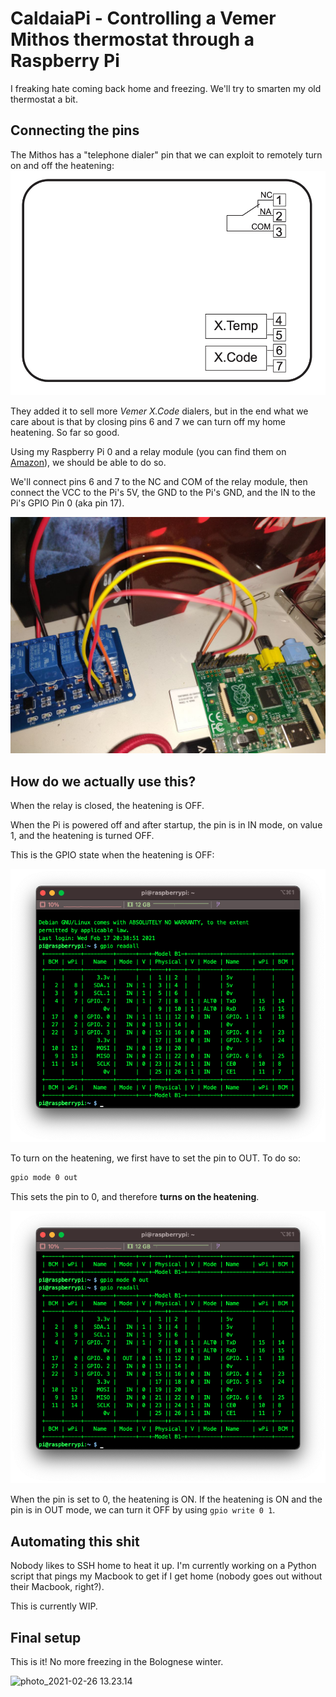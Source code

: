 # CaldaiaPi - Controlling a Vemer Mithos thermostat through a Raspberry Pi

I freaking hate coming back home and freezing. We'll try to smarten my old thermostat a bit.

## Connecting the pins

The Mithos has a "telephone dialer" pin that we can exploit to remotely turn on and off the heatening:![Vemer Mithos schema](./res/schema.png)

They added it to sell more *Vemer X.Code* dialers, but in the end what we care about is that by closing pins 6 and 7 we can turn off my home heatening. So far so good.

Using my Raspberry Pi 0 and a relay module (you can find them on [Amazon](https://amzn.to/3qXFsJD)), we should be able to do so.

We'll connect pins 6 and 7 to the NC and COM of the relay module, then connect the VCC to the Pi's 5V, the GND to the Pi's GND, and the IN to the Pi's GPIO Pin 0 (aka pin 17).

![Connections](./res/pins.png)

## How do we actually use this?

When the relay is closed, the heatening is OFF.

When the Pi is powered off and after startup, the pin is in IN mode, on value 1, and the heatening is turned OFF.

This is the GPIO state when the heatening is OFF:

![OFF](./res/off.png)

To turn on the heatening, we first have to set the pin to OUT. To do so:

```bash
gpio mode 0 out
```

This sets the pin to 0, and therefore **turns on the heatening**.

![ON](./res/on.png)

When the pin is set to 0, the heatening is ON. If the heatening is ON and the pin is in OUT mode, we can turn it OFF by using `gpio write 0 1`.

## Automating this shit

Nobody likes to SSH home to heat it up. I'm currently working on a Python script that pings my Macbook to get if I get home (nobody goes out without their Macbook, right?).

This is currently WIP.

## Final setup

This is it! No more freezing in the Bolognese winter.

![photo_2021-02-26 13.23.14](/Users/simone/Progetti/Caldaia/res/final.png)